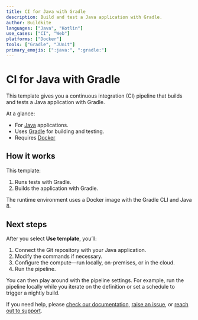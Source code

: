 ```yaml
---
title: CI for Java with Gradle
description: Build and test a Java application with Gradle.
author: Buildkite
languages: ["Java", "Kotlin"]
use_cases: ["CI", "Web"]
platforms: ["Docker"]
tools: ["Gradle", "JUnit"]
primary_emojis: [":java:", ":gradle:"]
---
```


# CI for Java with Gradle

This template gives you a continuous integration (CI) pipeline that builds and tests a Java application with Gradle.

At a glance:

- For [Java](https://dev.java/) applications.
- Uses [Gradle](https://docs.gradle.org) for building and testing.
- Requires [Docker](https://docs.docker.com/get-docker/)

## How it works

This template:

1. Runs tests with Gradle.
2. Builds the application with Gradle.

The runtime environment uses a Docker image with the Gradle CLI and Java 8.

## Next steps

After you select **Use template**, you’ll:

1. Connect the Git repository with your Java application.
2. Modify the commands if necessary.
3. Configure the compute—run locally, on-premises, or in the cloud.
4. Run the pipeline.

You can then play around with the pipeline settings. For example, run the pipeline locally while you iterate on the definition or set a schedule to trigger a nightly build.

If you need help, please [check our documentation](https://buildkite.com/docs/pipelines/configuration-overview), [raise an issue](https://github.com/buildkite/templates/issues), or [reach out to support](https://buildkite.com/support).
